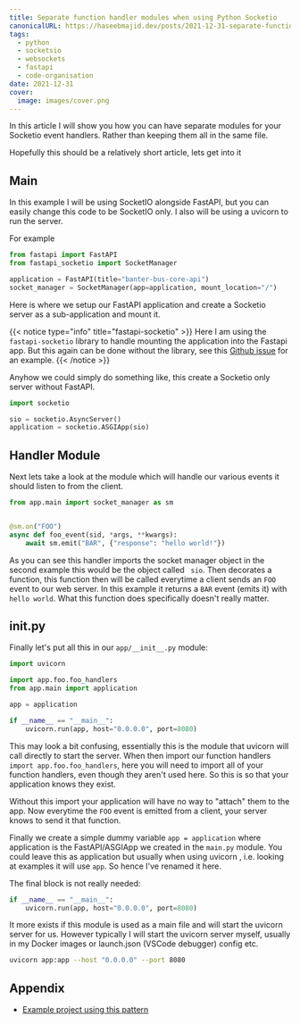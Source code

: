 ```yaml
---
title: Separate function handler modules when using Python Socketio
canonicalURL: https://haseebmajid.dev/posts/2021-12-31-separate-function-handler-modules-when-using-python-socketio/
tags:
  - python
  - socketsio
  - websockets
  - fastapi
  - code-organisation
date: 2021-12-31
cover:
  image: images/cover.png
---
```


In this article I will show you how you can have separate modules for your Socketio event handlers.
Rather than keeping them all in the same file.

Hopefully this should be a relatively short article, lets get into it

## Main

In this example I will be using SocketIO alongside FastAPI, but you can easily change this code to be SocketIO
only. I also will be using a uvicorn to run the server.

For example

```python
from fastapi import FastAPI
from fastapi_socketio import SocketManager

application = FastAPI(title="banter-bus-core-api")
socket_manager = SocketManager(app=application, mount_location="/")
```

Here is where we setup our FastAPI application and create a Socketio server as a sub-application and mount it.

{{< notice type="info" title="fastapi-socketio" >}}
Here I am using the `fastapi-socketio` library to handle mounting the application into the Fastapi app.
But this again can be done without the library, see this [Github issue](https://github.com/tiangolo/fastapi/issues/129#issuecomment-547806432) for an example.
{{< /notice >}}

Anyhow we could simply do something like, this create a Socketio only server without FastAPI.

```python
import socketio

sio = socketio.AsyncServer()
application = socketio.ASGIApp(sio)
```

## Handler Module

Next lets take a look at the module which will handle our various events it should listen to from the client.

```python
from app.main import socket_manager as sm


@sm.on("FOO")
async def foo_event(sid, *args, **kwargs):
    await sm.emit("BAR", {"response": "hello world!"})
```

As you can see this handler imports the socket manager object in the second example this would be the object called ` sio`. Then decorates a function, this function then will be called everytime a client sends an `FOO` event
to our web server. In this example it returns a `BAR` event (emits it) with `hello world`.
What this function does specifically doesn't really matter.

## **init**.py

Finally let's put all this in our `app/__init__.py` module:

```python
import uvicorn

import app.foo.foo_handlers
from app.main import application

app = application

if __name__ == "__main__":
    uvicorn.run(app, host="0.0.0.0", port=8080)
```

This may look a bit confusing, essentially this is the module that uvicorn will call directly to start the server. When then import our function handlers `import app.foo.foo_handlers`, here you will need to import
all of your function handlers, even though they aren't used here. So this is so that your application knows
they exist.

Without this import your application will have no way to "attach" them to the app. Now everytime the `FOO`
event is emitted from a client, your server knows to send it that function.

Finally we create a simple dummy variable `app = application` where application is the FastAPI/ASGIApp we
created in the `main.py` module. You could leave this as application but usually when using uvicorn
, i.e. looking at examples it will use `app`. So hence I've renamed it here.

The final block is not really needed:

```python
if __name__ == "__main__":
    uvicorn.run(app, host="0.0.0.0", port=8080)
```

It more exists if this module is used as a main file and will start the uvicorn server for us. However typically I will start the uvicorn server myself, usually in my Docker images or launch.json (VSCode debugger) config etc.

```bash
uvicorn app:app --host "0.0.0.0" --port 8080
```

## Appendix

- [Example project using this pattern](https://gitlab.com/banter-bus/banter-bus-core-api)
